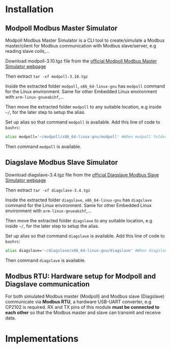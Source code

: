 # Installation
## Modpoll Modbus Master Simulator

Modpoll Modbus Master Simulator is a CLI tool to create/simulate a Modbus master/client for Modbus communication with Modbus slave/server, e.g reading slave coils,...

Download modpoll-3.10.tgz file from the [official Modpoll Modbus Master Simulator webpage](https://www.modbusdriver.com/modpoll.html)

Then extract ``tar -xf modpoll-3.10.tgz``

Inside the extracted folder ``modpoll``, ``x86_64-linux-gnu`` has ``modpoll`` command for the Linux environment. Same for other Embedded Linux environment with ``arm-linux-gnueabihf``,...

Then move the extracted folder ``modpoll`` to any suitable location, e.g inside ``~/``, for the later step to setup the alias.

Set up alias so that command ``modpoll`` is available. Add this line of code to ``bashrc``:
```sh
alias modpoll='~/modpoll/x86_64-linux-gnu/modpoll' #When modpoll folder is inside ~/
```
Then command ``modpoll`` is available.

## Diagslave Modbus Slave Simulator

Download diagslave-3.4.tgz file from the [official Diagslave Modbus Slave Simulator webpage](https://www.modbusdriver.com/diagslave.html)

Then extract ``tar -xf diagslave-3.4.tgz``

Inside the extracted folder ``diagslave``, ``x86_64-linux-gnu`` has ``diagslave`` command for the Linux environment. Same for other Embedded Linux environment with ``arm-linux-gnueabihf``,...

Then move the extracted folder ``diagslave`` to any suitable location, e.g inside ``~/``, for the later step to setup the alias.

Set up alias so that command ``diagslave`` is available. Add this line of code to ``bashrc``:
```sh
alias diagslave='~/diagslave/x86_64-linux-gnu/diagslave' #When diagslave folder is inside ~/
```
Then command ``diagslave`` is available.

## Modbus RTU: Hardware setup for Modpoll and Diagslave communication

For both simulated Modbus master (Modpoll) and Modbus slave (Diagslave) communicate via **Modbus RTU**, a hardware USB-UART converter, e.g CP2102 is required. RX and TX pins of this module **must be connected to each other** so that the Modbus master and slave can transmit and receive data.
# Implementations
